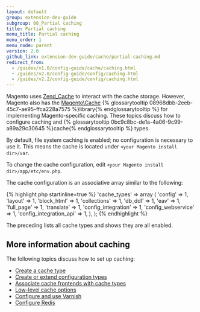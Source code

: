 ```yaml
---
layout: default
group: extension-dev-guide
subgroup: 08_Partial caching
title: Partial caching
menu_title: Partial caching
menu_order: 1
menu_node: parent
version: 2.0
github_link: extension-dev-guide/cache/partial-caching.md
redirect_from:
  - /guides/v1.0/config-guide/cache/caching.html
  - /guides/v2.0/config-guide/config/caching.html
  - /guides/v2.2/config-guide/config/caching.html
---
```


Magento uses <a href="http://framework.zend.com/manual/1.12/en/zend.cache.html" target="&#95;blank">Zend_Cache</a> to interact with the cache storage. However, Magento also has the <a href="{{ site.mage2000url }}lib/internal/Magento/Framework/Cache" target="&#95;blank">Magento\Cache</a> {% glossarytooltip 08968dbb-2eeb-45c7-ae95-ffca228a7575 %}library{% endglossarytooltip %} for implementing Magento-specific caching. These topics discuss how to configure caching and {% glossarytooltip 0bc9c8bc-de1a-4a06-9c99-a89a29c30645 %}cache{% endglossarytooltip %} types.

<div class="bs-callout bs-callout-info" id="info">
	<p>By default, file system caching is enabled; no configuration is necessary to use it. This means the cache is located under <code>&lt;your Magento install dir>/var</code>.</p>
</div>

To change the cache configuration, edit `<your Magento install dir>/app/etc/env.php`.

The cache configuration is an associative array similar to the following:

{% highlight php startinline=true %}
'cache_types' =>
	array (
		'config' => 1,
		'layout' => 1,
		'block_html' => 1,
		'collections' => 1,
		'db_ddl' => 1,
		'eav' => 1,
		'full_page' => 1,
		'translate' => 1,
		'config_integration' => 1,
		'config_webservice' => 1,
		'config_integration_api' => 1,
	),
);
{% endhighlight %}

The preceding lists all cache types and shows they are all enabled.

## More information about caching
The following topics discuss how to set up caching:

*	<a href="{{page.baseurl}}config-guide/cache/caching-cache-type.html">Create a cache type</a>
*	<a href="{{page.baseurl}}config-guide/config/config-create.html">Create or extend configuration types</a>
*	<a href="{{page.baseurl}}config-guide/config/caching_frontend-cache-types.html">Associate cache frontends with cache types</a>
*	<a href="{{page.baseurl}}config-guide/cache/caching_low-level.html">Low-level cache options</a>
*	<a href="{{page.baseurl}}config-guide/varnish/config-varnish.html">Configure and use Varnish</a>
*	<a href="{{page.baseurl}}config-guide/redis/config-redis.html">Configure Redis</a>
